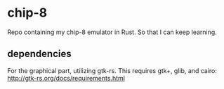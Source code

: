 # chip-8
Repo containing my chip-8 emulator in Rust.  So that I can keep learning.


## dependencies
For the graphical part, utilizing gtk-rs.  This requires gtk+, glib, and cairo:
http://gtk-rs.org/docs/requirements.html